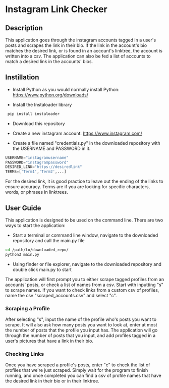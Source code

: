 # Instagram Link Checker

## Description

This application goes through the instagram accounts tagged in a user's posts and scrapes the link in their bio. If the link in the account's bio matches the desired link, or is found in an account's linktree, the account is written into a csv. The application can also be fed a list of accounts to match a desired link in the accounts' bios.

## Instillation

* Install Python as you would normally install Python: https://www.python.org/downloads/

* Install the Instaloader library

```bash
 pip install instaloader
 ```

* Download this repository

* Create a new instagram account: https://www.instagram.com/

* Create a file named "credentials.py" in the downloaded repository with the USERNAME and PASSWORD in it.
```python
USERNAME="instagramusername"
PASSWORD="instagrampassword"
DESIRED_LINK="https://desiredlink"
TERMS=['Term1','Term2',...]
```
For the desired link, it is good practice to leave out the ending of the links to ensure accuracy. Terms are if you are looking for specific characters, words, or phrases in linktrees.

## User Guide

This application is designed to be used on the command line. There are two ways to start the application:

* Start a terminal or command line window, navigate to the downloaded repository and call the main.py file

```bash
cd /path/to/downloaded_repo/
python3 main.py
```
* Using finder or file explorer, navigate to the downloaded repository and double click main.py to start

The application will first prompt you to either scrape tagged profiles from an accounts' posts, or check a list of names from a csv. Start with inputting "s" to scrape names. If you want to check links from a custom csv of profiles, name the csv "scraped_accounts.csv" and select "c".

### Scraping a Profile

After selecting "s", input the name of the profile who's posts you want to scrape. It will also ask how many posts you want to look at, enter at most the number of posts that the profile you input has. The application will go through the number of posts that you input, and add profiles tagged in a user's pictures that have a link in their bio.

### Checking Links

Once you have scraped a profile's posts, enter "c" to check the list of profiles that we're just scraped. Simply wait for the program to finish running, and once completed you can find a csv of profile names that have the desired link in their bio or in their linktree. 
